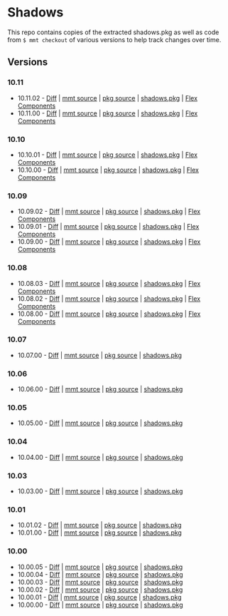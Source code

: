 # Shadows

This repo contains copies of the extracted shadows.pkg as well as code from `$ mmt checkout` of various versions to help track changes over time.

## Versions

### 10.11

* 10.11.02 -  [Diff](https://github.com/mivaecommerce/shadows/compare/10.11.00...10.11.02) | [mmt source](https://github.com/mivaecommerce/shadows/tree/10.11.02/mmt) | [pkg source](https://github.com/mivaecommerce/shadows/tree/10.11.02/pkg/shadows) | [shadows.pkg](https://github.com/mivaecommerce/shadows/raw/10.11.02/pkg/shadows.pkg) | [Flex Components](https://github.com/mivaecommerce/shadows/tree/10.11.02/flex-components)
* 10.11.00 -  [Diff](https://github.com/mivaecommerce/shadows/compare/10.10.01...10.11.00) | [mmt source](https://github.com/mivaecommerce/shadows/tree/10.11.00/mmt) | [pkg source](https://github.com/mivaecommerce/shadows/tree/10.11.00/pkg/shadows) | [shadows.pkg](https://github.com/mivaecommerce/shadows/raw/10.11.00/pkg/shadows.pkg) | [Flex Components](https://github.com/mivaecommerce/shadows/tree/10.11.00/flex-components)

### 10.10

* 10.10.01 -  [Diff](https://github.com/mivaecommerce/shadows/compare/10.10.00...10.10.01) | [mmt source](https://github.com/mivaecommerce/shadows/tree/10.10.01/mmt) | [pkg source](https://github.com/mivaecommerce/shadows/tree/10.10.01/pkg/shadows) | [shadows.pkg](https://github.com/mivaecommerce/shadows/raw/10.10.01/pkg/shadows.pkg) | [Flex Components](https://github.com/mivaecommerce/shadows/tree/10.10.01/flex-components)
* 10.10.00 -  [Diff](https://github.com/mivaecommerce/shadows/compare/10.09.02...10.10.00) | [mmt source](https://github.com/mivaecommerce/shadows/tree/10.10.00/mmt) | [pkg source](https://github.com/mivaecommerce/shadows/tree/10.10.00/pkg/shadows) | [shadows.pkg](https://github.com/mivaecommerce/shadows/raw/10.10.00/pkg/shadows.pkg) | [Flex Components](https://github.com/mivaecommerce/shadows/tree/10.10.00/flex-components)

### 10.09

* 10.09.02 -  [Diff](https://github.com/mivaecommerce/shadows/compare/10.09.01...10.09.02) | [mmt source](https://github.com/mivaecommerce/shadows/tree/10.09.02/mmt) | [pkg source](https://github.com/mivaecommerce/shadows/tree/10.09.02/pkg/shadows) | [shadows.pkg](https://github.com/mivaecommerce/shadows/raw/10.09.02/pkg/shadows.pkg) | [Flex Components](https://github.com/mivaecommerce/shadows/tree/10.09.02/flex-components)
* 10.09.01 -  [Diff](https://github.com/mivaecommerce/shadows/compare/10.09.00...10.09.01) | [mmt source](https://github.com/mivaecommerce/shadows/tree/10.09.01/mmt) | [pkg source](https://github.com/mivaecommerce/shadows/tree/10.09.01/pkg/shadows) | [shadows.pkg](https://github.com/mivaecommerce/shadows/raw/10.09.01/pkg/shadows.pkg) | [Flex Components](https://github.com/mivaecommerce/shadows/tree/10.09.01/flex-components)
* 10.09.00 -  [Diff](https://github.com/mivaecommerce/shadows/compare/10.08.03...10.09.00) | [mmt source](https://github.com/mivaecommerce/shadows/tree/10.09.00/mmt) | [pkg source](https://github.com/mivaecommerce/shadows/tree/10.09.00/pkg/shadows) | [shadows.pkg](https://github.com/mivaecommerce/shadows/raw/10.09.00/pkg/shadows.pkg) | [Flex Components](https://github.com/mivaecommerce/shadows/tree/10.09.00/flex-components)

### 10.08

* 10.08.03 -  [Diff](https://github.com/mivaecommerce/shadows/compare/10.08.02...10.08.03) | [mmt source](https://github.com/mivaecommerce/shadows/tree/10.08.03/mmt) | [pkg source](https://github.com/mivaecommerce/shadows/tree/10.08.03/pkg/shadows) | [shadows.pkg](https://github.com/mivaecommerce/shadows/raw/10.08.03/pkg/shadows.pkg) | [Flex Components](https://github.com/mivaecommerce/shadows/tree/10.08.03/flex-components)
* 10.08.02 -  [Diff](https://github.com/mivaecommerce/shadows/compare/10.08.00-flex-components...10.08.02) | [mmt source](https://github.com/mivaecommerce/shadows/tree/10.08.02/mmt) | [pkg source](https://github.com/mivaecommerce/shadows/tree/10.08.02/pkg/shadows) | [shadows.pkg](https://github.com/mivaecommerce/shadows/raw/10.08.02/pkg/shadows.pkg) | [Flex Components](https://github.com/mivaecommerce/shadows/tree/10.08.02/flex-components)
* 10.08.00 -  [Diff](https://github.com/mivaecommerce/shadows/compare/10.07.00...10.08.00) | [mmt source](https://github.com/mivaecommerce/shadows/tree/10.08.00/mmt) | [pkg source](https://github.com/mivaecommerce/shadows/tree/10.08.00/pkg/shadows) | [shadows.pkg](https://github.com/mivaecommerce/shadows/raw/10.08.00/pkg/shadows.pkg) | [Flex Components](https://github.com/mivaecommerce/shadows/tree/10.08.00-flex-components/flex-components)

### 10.07

* 10.07.00 -  [Diff](https://github.com/mivaecommerce/shadows/compare/10.06.00...10.07.00) | [mmt source](https://github.com/mivaecommerce/shadows/tree/10.07.00/mmt) | [pkg source](https://github.com/mivaecommerce/shadows/tree/10.07.00/pkg/shadows) | [shadows.pkg](https://github.com/mivaecommerce/shadows/raw/10.07.00/pkg/shadows.pkg)

### 10.06

* 10.06.00 -  [Diff](https://github.com/mivaecommerce/shadows/compare/10.05.00...10.06.00) | [mmt source](https://github.com/mivaecommerce/shadows/tree/10.06.00/mmt) | [pkg source](https://github.com/mivaecommerce/shadows/tree/10.06.00/pkg/shadows) | [shadows.pkg](https://github.com/mivaecommerce/shadows/raw/10.06.00/pkg/shadows.pkg)

### 10.05

* 10.05.00 -  [Diff](https://github.com/mivaecommerce/shadows/compare/10.04.00...10.05.00) | [mmt source](https://github.com/mivaecommerce/shadows/tree/10.05.00/mmt) | [pkg source](https://github.com/mivaecommerce/shadows/tree/10.05.00/pkg/shadows) | [shadows.pkg](https://github.com/mivaecommerce/shadows/raw/10.05.00/pkg/shadows.pkg)

### 10.04

* 10.04.00 -  [Diff](https://github.com/mivaecommerce/shadows/compare/10.03.00...10.04.00) | [mmt source](https://github.com/mivaecommerce/shadows/tree/10.04.00/mmt) | [pkg source](https://github.com/mivaecommerce/shadows/tree/10.04.00/pkg/shadows) | [shadows.pkg](https://github.com/mivaecommerce/shadows/raw/10.04.00/pkg/shadows.pkg)

### 10.03

* 10.03.00 -  [Diff](https://github.com/mivaecommerce/shadows/compare/10.01.02...10.03.00) | [mmt source](https://github.com/mivaecommerce/shadows/tree/10.03.00/mmt) | [pkg source](https://github.com/mivaecommerce/shadows/tree/10.03.00/pkg/shadows) | [shadows.pkg](https://github.com/mivaecommerce/shadows/raw/10.03.00/pkg/shadows.pkg)

### 10.01

* 10.01.02 -  [Diff](https://github.com/mivaecommerce/shadows/compare/10.01.00...10.01.02) | [mmt source](https://github.com/mivaecommerce/shadows/tree/10.01.02/mmt) | [pkg source](https://github.com/mivaecommerce/shadows/tree/10.01.02/pkg/shadows) | [shadows.pkg](https://github.com/mivaecommerce/shadows/raw/10.01.02/pkg/shadows.pkg)
* 10.01.00 -  [Diff](https://github.com/mivaecommerce/shadows/compare/10.00.05...10.01.00) | [mmt source](https://github.com/mivaecommerce/shadows/tree/10.01.00/mmt) | [pkg source](https://github.com/mivaecommerce/shadows/tree/10.01.00/pkg/shadows) | [shadows.pkg](https://github.com/mivaecommerce/shadows/raw/10.01.00/pkg/shadows.pkg)

### 10.00

* 10.00.05 -  [Diff](https://github.com/mivaecommerce/shadows/compare/10.00.04...10.00.05) | [mmt source](https://github.com/mivaecommerce/shadows/tree/10.00.05/mmt) | [pkg source](https://github.com/mivaecommerce/shadows/tree/10.00.05/pkg/shadows) | [shadows.pkg](https://github.com/mivaecommerce/shadows/raw/10.00.05/pkg/shadows.pkg)
* 10.00.04 -  [Diff](https://github.com/mivaecommerce/shadows/compare/10.00.03...10.00.04) | [mmt source](https://github.com/mivaecommerce/shadows/tree/10.00.04/mmt) | [pkg source](https://github.com/mivaecommerce/shadows/tree/10.00.04/pkg/shadows) | [shadows.pkg](https://github.com/mivaecommerce/shadows/raw/10.00.04/pkg/shadows.pkg)
* 10.00.03 -  [Diff](https://github.com/mivaecommerce/shadows/compare/10.00.02...10.00.03) | [mmt source](https://github.com/mivaecommerce/shadows/tree/10.00.03/mmt) | [pkg source](https://github.com/mivaecommerce/shadows/tree/10.00.03/pkg/shadows) | [shadows.pkg](https://github.com/mivaecommerce/shadows/raw/10.00.03/pkg/shadows.pkg)
* 10.00.02 -  [Diff](https://github.com/mivaecommerce/shadows/compare/10.00.01...10.00.02) | [mmt source](https://github.com/mivaecommerce/shadows/tree/10.00.02/mmt) | [pkg source](https://github.com/mivaecommerce/shadows/tree/10.00.02/pkg/shadows) | [shadows.pkg](https://github.com/mivaecommerce/shadows/raw/10.00.02/pkg/shadows.pkg)
* 10.00.01 -  [Diff](https://github.com/mivaecommerce/shadows/compare/10.00.00...10.00.01) | [mmt source](https://github.com/mivaecommerce/shadows/tree/10.00.01/mmt) | [pkg source](https://github.com/mivaecommerce/shadows/tree/10.00.01/pkg/shadows) | [shadows.pkg](https://github.com/mivaecommerce/shadows/raw/10.00.01/pkg/shadows.pkg)
* 10.00.00 -  [Diff](https://github.com/mivaecommerce/shadows/compare/initial...10.00.00) | [mmt source](https://github.com/mivaecommerce/shadows/tree/10.00.00/mmt) | [pkg source](https://github.com/mivaecommerce/shadows/tree/10.00.00/pkg/shadows) | [shadows.pkg](https://github.com/mivaecommerce/shadows/raw/10.00.00/pkg/shadows.pkg)
